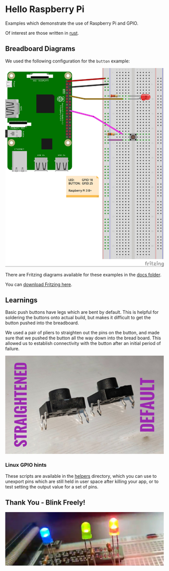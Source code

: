 # Hello Raspberry Pi 

Examples which demonstrate the use of Raspberry Pi and GPIO.

Of interest are those written in [rust](rs).

## Breadboard Diagrams

We used the following configuration for the `button`
example:

![button configuration](doc/button.jpg)

There are Fritzing diagrams available for these examples
in the [docs folder](docs).

You can [download Fritzing here](http://fritzing.org/home/).

## Learnings

Basic push buttons have legs which are bent by default.
This is helpful for soldering the buttons onto actual build,
but makes it difficult to get the button pushed into the
breadboard.

We used a pair of pliers to straighten out the pins on the
button, and made sure that we pushed the button all the
way down into the bread board.  This allowed us to establish
connectivity with the button after an initial period of failure.

![Before straightening out button legs](img/bent_legs.jpg)

### Linux GPIO hints

These scripts are available in the [helpers](helpers) directory,
which you can use to unexport pins which are still held in user
space after killing your app, or to test setting the output
value for a set of pins.

## Thank You - Blink Freely!

![blink freely](img/flashy.jpg)
